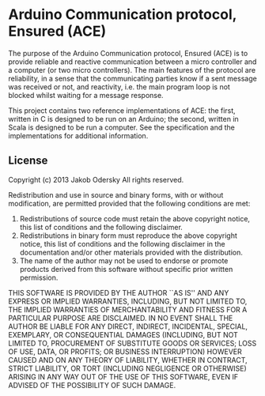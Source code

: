 # Arduino Communication protocol, Ensured (ACE)

The purpose of the Arduino Communication protocol, Ensured (ACE) is to provide reliable and reactive communication between a micro controller and a computer (or two micro controllers). The main features of the protocol are reliability, in a sense that the communicating parties know if a sent message was received or not, and reactivity, i.e. the main program loop is not blocked whilst waiting for a message response.

This project contains two reference implementations of ACE: the first, written in C is designed to be run on an Arduino; the second, written in Scala is designed to be run a computer. See the specification and the implementations for additional information.

## License
Copyright (c) 2013 Jakob Odersky
All rights reserved.

Redistribution and use in source and binary forms, with or without
modification, are permitted provided that the following conditions
are met:
1. Redistributions of source code must retain the above copyright
   notice, this list of conditions and the following disclaimer.
2. Redistributions in binary form must reproduce the above copyright
   notice, this list of conditions and the following disclaimer in the
   documentation and/or other materials provided with the distribution.
3. The name of the author may not be used to endorse or promote products
   derived from this software without specific prior written permission.

THIS SOFTWARE IS PROVIDED BY THE AUTHOR ``AS IS'' AND ANY EXPRESS OR
IMPLIED WARRANTIES, INCLUDING, BUT NOT LIMITED TO, THE IMPLIED WARRANTIES
OF MERCHANTABILITY AND FITNESS FOR A PARTICULAR PURPOSE ARE DISCLAIMED.
IN NO EVENT SHALL THE AUTHOR BE LIABLE FOR ANY DIRECT, INDIRECT,
INCIDENTAL, SPECIAL, EXEMPLARY, OR CONSEQUENTIAL DAMAGES (INCLUDING, BUT
NOT LIMITED TO, PROCUREMENT OF SUBSTITUTE GOODS OR SERVICES; LOSS OF USE,
DATA, OR PROFITS; OR BUSINESS INTERRUPTION) HOWEVER CAUSED AND ON ANY
THEORY OF LIABILITY, WHETHER IN CONTRACT, STRICT LIABILITY, OR TORT
(INCLUDING NEGLIGENCE OR OTHERWISE) ARISING IN ANY WAY OUT OF THE USE OF
THIS SOFTWARE, EVEN IF ADVISED OF THE POSSIBILITY OF SUCH DAMAGE.
